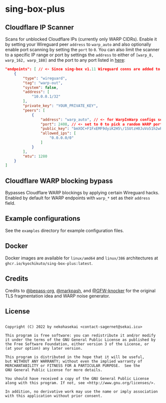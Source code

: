 # sing-box-plus

## Cloudflare IP Scanner

Scans for unblocked Cloudflare IPs (currently only WARP CIDRs).
Enable it by setting your Wireguard peer `address`  to `warp_auto` and also optionally enable port scanning by setting the `port` to `0`. You can also limit the scanner to a specific IP range or port by settings the `address` to either of `[warp_8, warp_162, warp_188]` and the port to any port listed in [here](https://github.com/kyochikuto/sing-box-plus/blob/ab5093bd25962847927bbc084f9dfae81c053fa4/warp/endpoint.go#L86):

```json
"endpoints": [ // <- Since sing-box v1.11 Wireguard conns are added to `endpoints`
    {
        "type": "wireguard",
        "tag": "warp-out",
        "system": false,
        "address": [
            "10.0.0.1/32"
        ],
        "private_key": "YOUR_PRIVATE_KEY",
        "peers": [
            {
                "address": "warp_auto", // <- for WarpInWarp configs set this to the original value `engage.cloudflareclient.com` to disable ip scanner and noise generator for the tunneled warp connection
                "port": 2408, // <- set to 0 to pick a random WARP port or set it to a fixed port like this to scan endpoints only with this port
                "public_key": "bmXOC+F1FxEMF9dyiK2H5\/1SUtzH0JuVo51h2wPfgyo=",
                "allowed_ips": [
                    "0.0.0.0/0"
                ]
            }
        ],
        "mtu": 1280
    }
]        
```

## Cloudflare WARP blocking bypass

Bypasses Cloudflare WARP blockings by applying certain Wireguard hacks.
Enabled by default for WARP endpoints with `warp_*` set as their `address` field.


## Example configurations

See the `examples` directory for example configuration files.

## Docker

Docker images are available for `linux/amd64` and `linux/386` architectures at `ghcr.io/kyochikuto/sing-box-plus:latest`.


## Credits
Credits to [@bepass-org](https://github.com/bepass-org), [@markpash](https://github.com/markpash), and [@GFW-knocker](https://github.com/GFW-knocker) for the original TLS fragmentation idea and WARP noise generator.

## License

```text

Copyright (C) 2022 by nekohasekai <contact-sagernet@sekai.icu>

This program is free software: you can redistribute it and/or modify
it under the terms of the GNU General Public License as published by
the Free Software Foundation, either version 3 of the License, or
(at your option) any later version.

This program is distributed in the hope that it will be useful,
but WITHOUT ANY WARRANTY; without even the implied warranty of
MERCHANTABILITY or FITNESS FOR A PARTICULAR PURPOSE.  See the
GNU General Public License for more details.

You should have received a copy of the GNU General Public License
along with this program. If not, see <http://www.gnu.org/licenses/>.

In addition, no derivative work may use the name or imply association
with this application without prior consent.
```
